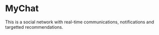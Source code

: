 # MyChat

This is a social network with real-time communications, notifications and targetted recommendations. 
